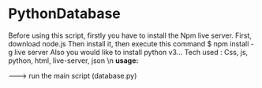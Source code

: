 # PythonDatabase
Before using this script, firstly you have to install the 
Npm live server.
First, download node.js
Then install it, then execute this command
$ npm install -g live server
Also you would like to install python v3...
Tech used : Css, js, python, html, live-server, json \n
<b> usage:  </b>

---> run the main script (database.py) 
